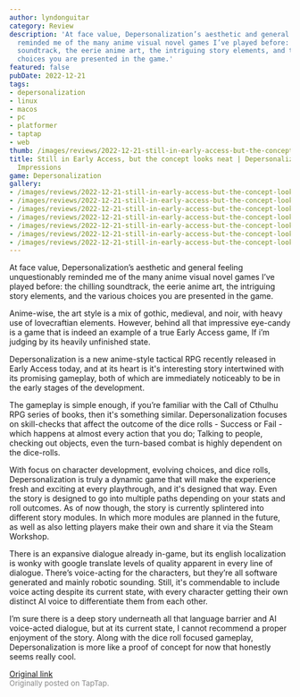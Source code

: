 ```yaml
---
author: lyndonguitar
category: Review
description: 'At face value, Depersonalization’s aesthetic and general feeling unquestionably
  reminded me of the many anime visual novel games I’ve played before: the chilling
  soundtrack, the eerie anime art, the intriguing story elements, and the various
  choices you are presented in the game.'
featured: false
pubDate: 2022-12-21
tags:
- depersonalization
- linux
- macos
- pc
- platformer
- taptap
- web
thumb: /images/reviews/2022-12-21-still-in-early-access-but-the-concept-looks-neat--depersonalization---first-impressions-0.avif
title: Still in Early Access, but the concept looks neat | Depersonalization - First
  Impressions
game: Depersonalization
gallery:
- /images/reviews/2022-12-21-still-in-early-access-but-the-concept-looks-neat--depersonalization---first-impressions-0.avif
- /images/reviews/2022-12-21-still-in-early-access-but-the-concept-looks-neat--depersonalization---first-impressions-1.avif
- /images/reviews/2022-12-21-still-in-early-access-but-the-concept-looks-neat--depersonalization---first-impressions-2.avif
- /images/reviews/2022-12-21-still-in-early-access-but-the-concept-looks-neat--depersonalization---first-impressions-3.avif
- /images/reviews/2022-12-21-still-in-early-access-but-the-concept-looks-neat--depersonalization---first-impressions-4.avif
- /images/reviews/2022-12-21-still-in-early-access-but-the-concept-looks-neat--depersonalization---first-impressions-5.avif
- /images/reviews/2022-12-21-still-in-early-access-but-the-concept-looks-neat--depersonalization---first-impressions-6.avif
---
```

At face value, Depersonalization’s aesthetic and general feeling unquestionably reminded me of the many anime visual novel games I’ve played before: the chilling soundtrack, the eerie anime art, the intriguing story elements, and the various choices you are presented in the game.

Anime-wise, the art style is a mix of gothic, medieval, and noir, with heavy use of lovecraftian elements. However, behind all that impressive eye-candy is a game that is indeed an example of a true Early Access game, If i’m judging by its heavily unfinished state.

Depersonalization is a new anime-style tactical RPG recently released in Early Access today, and at its heart is it's interesting story intertwined with its promising gameplay, both of which are immediately noticeably to be in the early stages of the development.

The gameplay is simple enough, if you’re familiar with the Call of Cthulhu RPG series of books, then it's something similar. Depersonalization focuses on skill-checks that affect the outcome of the dice rolls - Success or Fail - which happens at almost every action that you do; Talking to people, checking out objects, even the turn-based combat is highly dependent on the dice-rolls.

With focus on character development, evolving choices, and dice rolls, Depersonalization is truly a dynamic game that will make the experience fresh and exciting at every playthrough, and it's designed that way. Even the story is designed to go into multiple paths depending on your stats and roll outcomes. As of now though, the story is currently splintered into different story modules. In which more modules are planned in the future, as well as also letting players make their own and share it via the Steam Workshop.

There is an expansive dialogue already in-game, but its english localization is wonky with google translate levels of quality apparent in every line of dialogue. There’s voice-acting for the characters, but they’re all software generated and mainly robotic sounding. Still, it's commendable to include voice acting despite its current state, with every character getting their own distinct AI voice to differentiate them from each other.

I’m sure there is a deep story underneath all that language barrier and AI voice-acted dialogue, but at its current state, I cannot recommend a proper enjoyment of the story. Along with the dice roll focused gameplay, Depersonalization is more like a proof of concept for now that honestly seems really cool.

[Original link](https://www.taptap.io/post/3846925)<br><span style="font-size: 0.95em; color: #888;">Originally posted on TapTap.</span>